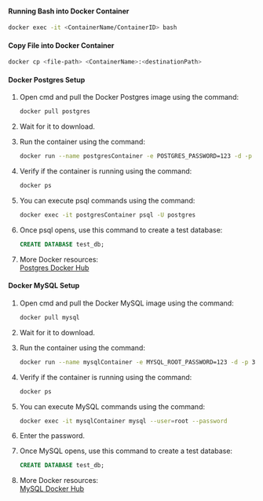 #### Running Bash into Docker Container

```bash
docker exec -it <ContainerName/ContainerID> bash
```

#### Copy File into Docker Container

```bash
docker cp <file-path> <ContainerName>:<destinationPath>
```

#### Docker Postgres Setup

1. Open cmd and pull the Docker Postgres image using the command:  
   ```bash
   docker pull postgres
   ```

2. Wait for it to download.

3. Run the container using the command:  
   ```bash
   docker run --name postgresContainer -e POSTGRES_PASSWORD=123 -d -p 5432:5432 postgres
   ```

4. Verify if the container is running using the command:  
   ```bash
   docker ps
   ```

5. You can execute psql commands using the command:  
   ```bash
   docker exec -it postgresContainer psql -U postgres
   ```

6. Once psql opens, use this command to create a test database:  
   ```sql
   CREATE DATABASE test_db;
   ```

7. More Docker resources:  
   [Postgres Docker Hub](https://hub.docker.com/_/postgres)

#### Docker MySQL Setup

1. Open cmd and pull the Docker MySQL image using the command:  
   ```bash
   docker pull mysql
   ```

2. Wait for it to download.

3. Run the container using the command:  
   ```bash
   docker run --name mysqlContainer -e MYSQL_ROOT_PASSWORD=123 -d -p 3306:3306 mysql
   ```

4. Verify if the container is running using the command:  
   ```bash
   docker ps
   ```

5. You can execute MySQL commands using the command:  
   ```bash
   docker exec -it mysqlContainer mysql --user=root --password
   ```

6. Enter the password.

7. Once MySQL opens, use this command to create a test database:  
   ```sql
   CREATE DATABASE test_db;
   ```

8. More Docker resources:  
   [MySQL Docker Hub](https://hub.docker.com/_/mysql)

